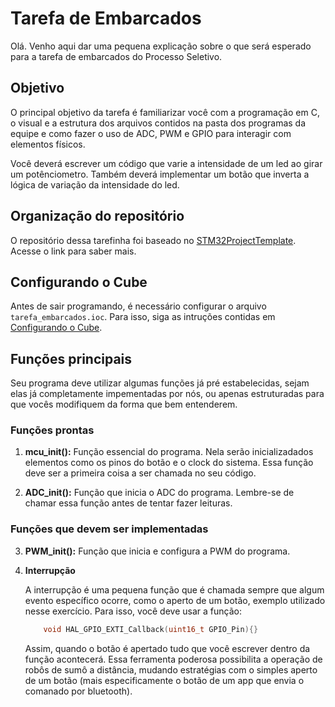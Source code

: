 # Tarefa de Embarcados

Olá. Venho aqui dar uma pequena explicação sobre o que será esperado para a tarefa de embarcados do Processo Seletivo.

## Objetivo

O principal objetivo da tarefa é familiarizar você com a programação em C, o visual e a estrutura dos arquivos contidos na pasta dos programas da equipe e como fazer o uso de ADC, PWM e GPIO para interagir com elementos físicos.

Você deverá escrever um código que varie a intensidade de um led ao girar um potênciometro. Também deverá implementar um botão que inverta a lógica de variação da intensidade do led.

## Organização do repositório

O repositório dessa tarefinha foi baseado no [STM32ProjectTemplate](https://github.com/ThundeRatz/STM32ProjectTemplate). Acesse o link para saber mais.

## Configurando o Cube

Antes de sair programando, é necessário configurar o arquivo `tarefa_embarcados.ioc`. Para isso, siga as intruções contidas em [Configurando o Cube](cube_configuration.md).

## Funções principais

Seu programa deve utilizar algumas funções já pré estabelecidas, sejam elas já completamente impementadas por nós, ou apenas estruturadas para que vocês modifiquem da forma que bem entenderem.

### Funções prontas

1. **mcu_init():**
    Função essencial do programa. Nela serão inicializadados elementos como os pinos do botão e o clock do sistema. Essa função deve ser a primeira coisa a ser chamada no seu código.

2. **ADC_init():**
    Função que inicia o ADC do programa. Lembre-se de chamar essa função antes de tentar fazer leituras.

### Funções que devem ser implementadas

3. **PWM_init():**
    Função que inicia e configura a PWM do programa.

4. **Interrupção**

    A interrupção é uma pequena função que é chamada sempre que algum evento específico ocorre, como o aperto de um botão, exemplo utilizado nesse exercício. Para isso, você deve usar a função:

    ```C
        void HAL_GPIO_EXTI_Callback(uint16_t GPIO_Pin){}
    ```

    Assim, quando o botão é apertado tudo que você escrever dentro da função acontecerá. Essa ferramenta poderosa possibilita a operação de robôs de sumô a distância, mudando estratégias com o simples aperto de um botão (mais especificamente o botão de um app que envia o comanado por bluetooth).

